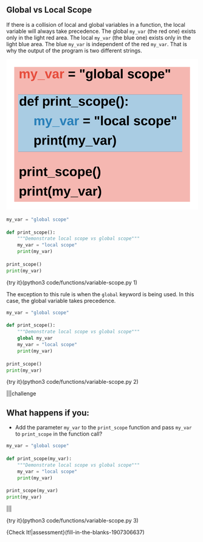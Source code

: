 ## Global vs Local Scope

If there is a collision of local and global variables in a function, the local variable will always take precedence. The global `my_var` (the red one) exists only in the light red area. The local `my_var` (the blue one) exists only in the light blue area. The blue `my_var` is independent of the red `my_var`. That is why the output of the program is two different strings.

![Variable Scope](.guides/images/variable-scope.png)

```python
my_var = "global scope"

def print_scope():
    """Demonstrate local scope vs global scope"""
    my_var = "local scope"
    print(my_var)

print_scope()
print(my_var)
```

{try it}(python3 code/functions/variable-scope.py 1)

The exception to this rule is when the `global` keyword is being used. In this case, the global variable takes precedence. 

```python
my_var = "global scope"

def print_scope():
    """Demonstrate local scope vs global scope"""
    global my_var
    my_var = "local scope"
    print(my_var)

print_scope()
print(my_var)
```

{try it}(python3 code/functions/variable-scope.py 2)


|||challenge
## What happens if you:
* Add the parameter `my_var` to the `print_scope` function and pass `my_var` to `print_scope` in the function call?
```python
my_var = "global scope"

def print_scope(my_var):
    """Demonstrate local scope vs global scope"""
    my_var = "local scope"
    print(my_var)

print_scope(my_var)
print(my_var)
```

|||

{try it}(python3 code/functions/variable-scope.py 3)

{Check It!|assessment}(fill-in-the-blanks-1907306637)

